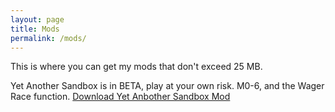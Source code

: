 ```yaml
---
layout: page
title: Mods
permalink: /mods/
---
```


This is where you can get my mods that don't exceed 25 MB.

Yet Another Sandbox is in BETA, play at your own risk. M0-6, and the Wager Race function.
[Download Yet Anbother Sandbox Mod](https://github.com/hipporeno/hipporeno.github.io/blob/master/files/Yet%20Another%20Sandbox%20Mod%200.1%20BETA.zip?raw=true)
